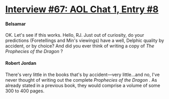 # [Interview #67: AOL Chat 1, Entry #8](https://www.theoryland.com/intvmain.php?i=67#8)

#### Belsamar

OK. Let's see if this works. Hello, RJ. Just out of curiosity, do your predictions (Foretellings and Min's viewings) have a well, Delphic quality by accident, or by choice? And did you ever think of writing a copy of
*The Prophecies of the Dragon*
?

#### Robert Jordan

There's very little in the books that's by accident—very little...and no, I've never thought of writing out the complete
*Prophecies of the Dragon*
. As already stated in a previous book, they would comprise a volume of some 300 to 400 pages.

